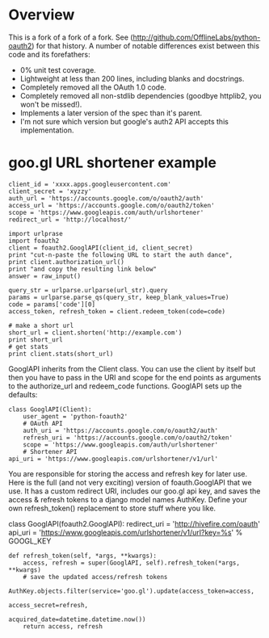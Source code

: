 # Overview

This is a fork of a fork of a fork. See (http://github.com/OfflineLabs/python-oauth2) for that history. A number of notable differences exist between this code and its forefathers:

* 0% unit test coverage.
* Lightweight at less than 200 lines, including blanks and docstrings.
* Completely removed all the OAuth 1.0 code.
* Completely removed all non-stdlib dependencies (goodbye httplib2, you won't be missed!).
* Implements a later version of the spec than it's parent.
* I'm not sure which version but google's auth2 API accepts this implementation.

# goo.gl URL shortener example

    client_id = 'xxxx.apps.googleusercontent.com'
    client_secret = 'xyzzy'
    auth_url = 'https://accounts.google.com/o/oauth2/auth'
    access_url = 'https://accounts.google.com/o/oauth2/token'
    scope = 'https://www.googleapis.com/auth/urlshortener'
    redirect_url = 'http://localhost/'

    import urlprase
    import foauth2
    client = foauth2.GooglAPI(client_id, client_secret)
    print "cut-n-paste the following URL to start the auth dance",
    print client.authorization_url()
    print "and copy the resulting link below"
    answer = raw_input()

    query_str = urlparse.urlparse(url_str).query
    params = urlparse.parse_qs(query_str, keep_blank_values=True)
    code = params['code'][0]
    access_token, refresh_token = client.redeem_token(code=code)

    # make a short url
    short_url = client.shorten('http://example.com')
    print short_url
    # get stats
    print client.stats(short_url)

GooglAPI inherits from the Client class.  You can use the client by itself but
then you have to pass in the URI and scope for the end points as arguments to
the authorize_url and redeem_code functions.  GooglAPI sets up the defaults:

    class GooglAPI(Client):
        user_agent = 'python-foauth2'
        # OAuth API
        auth_uri = 'https://accounts.google.com/o/oauth2/auth'
        refresh_uri = 'https://accounts.google.com/o/oauth2/token'
        scope = 'https://www.googleapis.com/auth/urlshortener'
        # Shortener API
 	api_uri = 'https://www.googleapis.com/urlshortener/v1/url'

You are responsible for storing the access and refresh key for later use.
Here is the full (and not very exciting) version of foauth.GooglAPI that
we use.  It has a custom redirect URI, includes our goo.gl api key,
and saves the access & refresh tokens to a django model names AuthKey.
Define your own refresh_token() replacement to store stuff where you like.

class GooglAPI(foauth2.GooglAPI):
    redirect_uri = 'http://hivefire.com/oauth'
    api_uri = 'https://www.googleapis.com/urlshortener/v1/url?key=%s' % GOOGL_KEY

    def refresh_token(self, *args, **kwargs):
        access, refresh = super(GooglAPI, self).refresh_token(*args, **kwargs)
        # save the updated access/refresh tokens
        AuthKey.objects.filter(service='goo.gl').update(access_token=access,
                                                        access_secret=refresh,
                                                        acquired_date=datetime.datetime.now())
        return access, refresh
